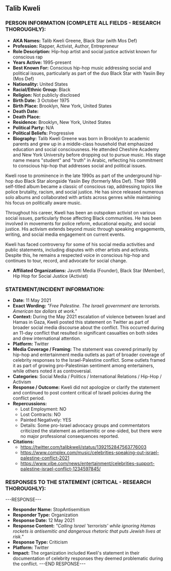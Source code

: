 ## Talib Kweli

### PERSON INFORMATION (COMPLETE ALL FIELDS - RESEARCH THOROUGHLY):

- **AKA Names:** Talib Kweli Greene, Black Star (with Mos Def)
- **Profession:** Rapper, Activist, Author, Entrepreneur
- **Role Description:** Hip-hop artist and social justice activist known for conscious rap
- **Years Active:** 1995-present
- **Best Known For:** Conscious hip-hop music addressing social and political issues, particularly as part of the duo Black Star with Yasiin Bey (Mos Def)
- **Nationality:** United States
- **Racial/Ethnic Group:** Black
- **Religion:** Not publicly disclosed
- **Birth Date:** 3 October 1975
- **Birth Place:** Brooklyn, New York, United States
- **Death Date:** 
- **Death Place:** 
- **Residence:** Brooklyn, New York, United States
- **Political Party:** N/A
- **Political Beliefs:** Progressive
- **Biography:** Talib Kweli Greene was born in Brooklyn to academic parents and grew up in a middle-class household that emphasized education and social consciousness. He attended Cheshire Academy and New York University before dropping out to pursue music. His stage name means "student" and "truth" in Arabic, reflecting his commitment to conscious hip-hop that addresses social and political issues.

Kweli rose to prominence in the late 1990s as part of the underground hip-hop duo Black Star alongside Yasiin Bey (formerly Mos Def). Their 1998 self-titled album became a classic of conscious rap, addressing topics like police brutality, racism, and social justice. He has since released numerous solo albums and collaborated with artists across genres while maintaining his focus on politically aware music.

Throughout his career, Kweli has been an outspoken activist on various social issues, particularly those affecting Black communities. He has been involved in movements for police reform, educational equity, and social justice. His activism extends beyond music through speaking engagements, writing, and social media engagement on current events.

Kweli has faced controversy for some of his social media activities and public statements, including disputes with other artists and activists. Despite this, he remains a respected voice in conscious hip-hop and continues to tour, record, and advocate for social change.

- **Affiliated Organizations:** Javotti Media (Founder), Black Star (Member), Hip Hop for Social Justice (Activist)

### STATEMENT/INCIDENT INFORMATION:
- **Date:** 11 May 2021
- **Exact Wording:** *"Free Palestine. The Israeli government are terrorists. American tax dollars at work."*
- **Context:** During the May 2021 escalation of violence between Israel and Hamas in Gaza, Kweli posted this statement on Twitter as part of broader social media discourse about the conflict. This occurred during an 11-day conflict that resulted in significant casualties on both sides and drew international attention.
- **Platform:** Twitter
- **Media Coverage / Framing:** The statement was covered primarily by hip-hop and entertainment media outlets as part of broader coverage of celebrity responses to the Israel-Palestine conflict. Some outlets framed it as part of growing pro-Palestinian sentiment among entertainers, while others noted it as controversial.
- **Categories:** Social Media / Politics / International Relations / Hip-Hop / Activism
- **Response / Outcome:** Kweli did not apologize or clarify the statement and continued to post content critical of Israeli policies during the conflict period.
- **Repercussions:**
  - Lost Employment: NO
  - Lost Contracts: NO
  - Painted Negatively: YES
  - Details: Some pro-Israel advocacy groups and commentators criticized the statement as antisemitic or one-sided, but there were no major professional consequences reported.
- **Citations:** 
  - https://twitter.com/talibkweli/status/1392152847563776003
  - https://www.complex.com/music/celebrities-speaking-out-israel-palestine-conflict-2021
  - https://www.vibe.com/news/entertainment/celebrities-support-palestine-israel-conflict-1234597845/

### RESPONSES TO THE STATEMENT (CRITICAL - RESEARCH THOROUGHLY):

---RESPONSE---
- **Responder Name:** StopAntisemitism
- **Responder Type:** Organization
- **Response Date:** 12 May 2021
- **Response Content:** *"Calling Israel 'terrorists' while ignoring Hamas rockets is antisemitic and dangerous rhetoric that puts Jewish lives at risk."*
- **Response Type:** Criticism
- **Platform:** Twitter
- **Impact:** The organization included Kweli's statement in their documentation of celebrity responses they deemed problematic during the conflict.
---END RESPONSE---